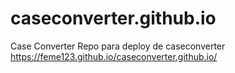 # caseconverter.github.io
Case Converter
Repo para deploy de caseconverter
https://feme123.github.io/caseconverter.github.io/
